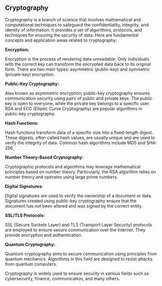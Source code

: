 

## **Cryptography**

Cryptography is a branch of science that involves mathematical and computational techniques to safeguard the confidentiality, integrity, and identity of information. It provides a set of algorithms, protocols, and techniques for ensuring the security of data. Here are fundamental concepts and application areas related to cryptography:

**Encryption:**

Encryption is the process of rendering data unreadable. Only individuals with the correct key can transform the encrypted data back to its original form. There are two main types: asymmetric (public-key) and symmetric (private-key) encryption.

**Public-Key Cryptography:**

Also known as asymmetric encryption, public-key cryptography ensures communication security using pairs of public and private keys. The public key is open to everyone, while the private key belongs to a specific user. RSA and ECC (Elliptic Curve Cryptography) are popular algorithms in public-key cryptography.

**Hash Functions:**

Hash functions transform data of a specific size into a fixed-length digest. These digests, often called hash values, are usually unique and are used to verify the integrity of data. Common hash algorithms include MD5 and SHA-256.

**Number Theory-Based Cryptography:**

Cryptographic protocols and algorithms may leverage mathematical principles based on number theory. Particularly, the RSA algorithm relies on number theory and operates using large prime numbers.

**Digital Signatures:**

Digital signatures are used to verify the ownership of a document or data. Signatures created using public-key cryptography ensure that the document has not been altered and was signed by the correct entity.

**SSL/TLS Protocols:**

SSL (Secure Sockets Layer) and TLS (Transport Layer Security) protocols are employed to ensure secure communication over the internet. They provide encryption and authentication.

**Quantum Cryptography:**

Quantum cryptography aims to secure communication using principles from quantum mechanics. Algorithms in this field are designed to resist attacks from quantum computers.

Cryptography is widely used to ensure security in various fields such as cybersecurity, finance, communication, and many others.
